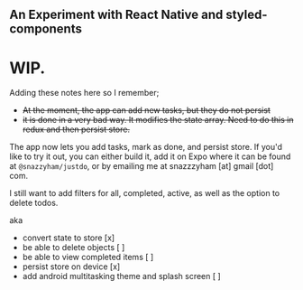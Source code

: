 ## An Experiment with React Native and styled-components


# WIP.

Adding these notes here so I remember;

- ~~At the moment, the app can add new tasks, but they do not persist~~
- ~~it is done in a very bad way. It modifies the state array. Need to do this in redux and then persist store.~~


The app now lets you add tasks, mark as done, and persist store. If you'd like to try it out, you can either build it, add it on Expo where it can be found at `@snazzyham/justdo`, or by emailing me at snazzzyham [at] gmail [dot] com.


I still want to add filters for all, completed, active, as well as the option to delete todos.


aka

- convert state to store [x]
- be able to delete objects [ ]
- be able to view completed items [ ]
- persist store on device [x]
- add android multitasking theme and splash screen [ ]
